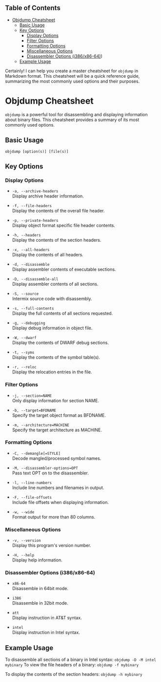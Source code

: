 ## Table of Contents

- [Objdump Cheatsheet](#objdump\cheatsheet)
  - [Basic Usage](#Basic\Usage)
  - [Key Options](#Key\Options)
    - [Display Options](#Display\Options)
    - [Filter Options](#Filter\Options)
    - [Formatting Options](#Formatting\Options)
    - [Miscellaneous Options](#Miscellaneous\Options)
    - [Disassembler Options (i386/x86-64)](#Disassembler\Options\(i386/x86-64))
  - [Example Usage](#Example\Usage)

Certainly! I can help you create a master cheatsheet for `objdump` in Markdown format. This cheatsheet will be a quick reference guide, summarizing the most commonly used options and their purposes. 


# Objdump Cheatsheet

`objdump` is a powerful tool for disassembling and displaying information about binary files. This cheatsheet provides a summary of its most commonly used options.

## Basic Usage
```
objdump [option(s)] [file(s)]
```

## Key Options

### Display Options
- `-a, --archive-headers`  
  Display archive header information.

- `-f, --file-headers`  
  Display the contents of the overall file header.

- `-p, --private-headers`  
  Display object format specific file header contents.

- `-h, --headers`  
  Display the contents of the section headers.

- `-x, --all-headers`  
  Display the contents of all headers.

- `-d, --disassemble`  
  Display assembler contents of executable sections.

- `-D, --disassemble-all`  
  Display assembler contents of all sections.

- `-S, --source`  
  Intermix source code with disassembly.

- `-s, --full-contents`  
  Display the full contents of all sections requested.

- `-g, --debugging`  
  Display debug information in object file.

- `-W, --dwarf`  
  Display the contents of DWARF debug sections.

- `-t, --syms`  
  Display the contents of the symbol table(s).

- `-r, --reloc`  
  Display the relocation entries in the file.

### Filter Options
- `-j, --section=NAME`  
  Only display information for section NAME.

- `-b, --target=BFDNAME`  
  Specify the target object format as BFDNAME.

- `-m, --architecture=MACHINE`  
  Specify the target architecture as MACHINE.

### Formatting Options
- `-C, --demangle[=STYLE]`  
  Decode mangled/processed symbol names.

- `-M, --disassembler-options=OPT`  
  Pass text OPT on to the disassembler.

- `-l, --line-numbers`  
  Include line numbers and filenames in output.

- `-F, --file-offsets`  
  Include file offsets when displaying information.

- `-w, --wide`  
  Format output for more than 80 columns.

### Miscellaneous Options
- `-v, --version`  
  Display this program's version number.

- `-H, --help`  
  Display help information.

### Disassembler Options (i386/x86-64)
- `x86-64`  
  Disassemble in 64bit mode.

- `i386`  
  Disassemble in 32bit mode.

- `att`  
  Display instruction in AT&T syntax.

- `intel`  
  Display instruction in Intel syntax.

## Example Usage
To disassemble all sections of a binary in Intel syntax:
`objdump -D -M intel mybinary`
To view the file headers of a binary:
`objdump -f mybinary`

To display the contents of the section headers:
`objdump -h mybinary`



